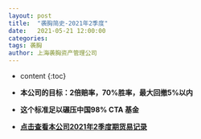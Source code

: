 ```yaml
---
layout: post
title:  "袭胸简史-2021年2季度"
date:   2021-05-21 12:00:00
categories: 
tags: 袭胸
author: 上海袭胸资产管理公司
---
```


* content
{:toc}


* **本公司的目标：2倍赔率，70%胜率，最大回撤5%以内**
* **这个标准足以碾压中国98% CTA 基金**
* **[点击查看本公司2021年2季度期货易记录](https://github.com/hhtc2050/hhtc2050.github.io/blob/master/_posts/2021-05-21-2jidu.txt)**
